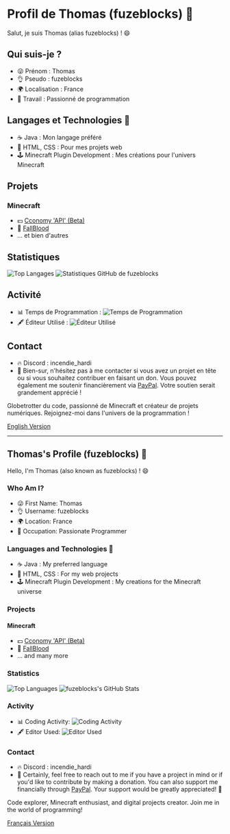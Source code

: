 # Profil de Thomas (fuzeblocks) 👋

Salut, je suis Thomas (alias fuzeblocks) ! 😄

## Qui suis-je ?
- 😜 Prénom : Thomas
- 👌 Pseudo : fuzeblocks
- 🌍 Localisation : France
- 💼 Travail : Passionné de programmation

## Langages et Technologies 🔧
- ☕ Java : Mon langage préféré
- 📜 HTML, CSS : Pour mes projets web
- 🕹️ Minecraft Plugin Development : Mes créations pour l'univers Minecraft

## Projets
### Minecraft
- 💵 [Cconomy 'API' (Beta)](https://github.com/fuzeblocks/Cconomy)
- 🏥 [FallBlood](https://github.com/fuzeblocks/FallBlood)
- ... et bien d'autres

## Statistiques
![Top Langages](https://github-readme-stats.vercel.app/api/top-langs/?username=fuzeblocks&layout=compact)
![Statistiques GitHub de fuzeblocks](https://github-readme-stats.vercel.app/api?username=fuzeblocks&show_icons=true&theme=dark)

## Activité
- 📊 Temps de Programmation : ![Temps de Programmation](https://wakatime.com/share/@fuzeblocks/5e74bcae-91ae-4a57-8924-413becb56c7d.svg) 
- 🖋️ Éditeur Utilisé : ![Éditeur Utilisé](https://wakatime.com/share/@fuzeblocks/7c177d34-3c18-421e-bf7e-d53532ad2d40.png)

## Contact
- 🔥 Discord : incendie_hardi
- 🙌 Bien-sur, n'hésitez pas à me contacter si vous avez un projet en tête ou si vous souhaitez contribuer en faisant un don. Vous pouvez également me soutenir financièrement via [PayPal](https://www.paypal.com/paypalme/contactfuzeblocks?country.x=FR&locale.x=fr_FR). Votre soutien serait grandement apprécié ! 

Globetrotter du code, passionné de Minecraft et créateur de projets numériques. Rejoignez-moi dans l'univers de la programmation !


[English Version](#english-profile)

---

## **Thomas's Profile (fuzeblocks) 👋**

Hello, I'm Thomas (also known as fuzeblocks) ! 😄

### **Who Am I?**
- 😜 First Name: Thomas
- 👌 Username: fuzeblocks
- 🌍 Location: France
- 💼 Occupation: Passionate Programmer

### **Languages and Technologies 🔧**
- ☕ Java : My preferred language
- 📜 HTML, CSS : For my web projects
- 🕹️ Minecraft Plugin Development : My creations for the Minecraft universe

### **Projects**
#### **Minecraft**
- 💵 [Cconomy 'API' (Beta)](https://github.com/fuzeblocks/Cconomy)
- 🏥 [FallBlood](https://github.com/fuzeblocks/FallBlood)
- ... and many more

### **Statistics**
![Top Languages](https://github-readme-stats.vercel.app/api/top-langs/?username=fuzeblocks&layout=compact)
![fuzeblocks's GitHub Stats](https://github-readme-stats.vercel.app/api?username=fuzeblocks&show_icons=true&theme=dark)

### **Activity**
- 📊 Coding Activity: ![Coding Activity](https://wakatime.com/share/@fuzeblocks/5e74bcae-91ae-4a57-8924-413becb56c7d.svg) 
- 🖋️ Editor Used: ![Editor Used](https://wakatime.com/share/@fuzeblocks/7c177d34-3c18-421e-bf7e-d53532ad2d40.png)



### **Contact**
- 🔥 Discord : incendie_hardi
- 🙌 Certainly, feel free to reach out to me if you have a project in mind or if you'd like to contribute by making a donation. You can also support me financially through [PayPal](https://www.paypal.com/paypalme/contactfuzeblocks?country.x=FR&locale.x=fr_FR). Your support would be greatly appreciated! 🙌

Code explorer, Minecraft enthusiast, and digital projects creator. Join me in the world of programming!

[Français Version](#profil-de-thomas-fuzeblocks-)
